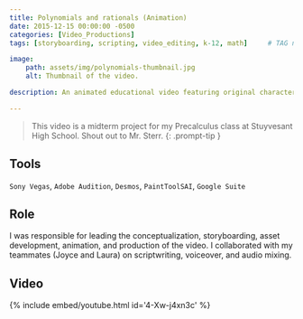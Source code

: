 ```yaml
---
title: Polynomials and rationals (Animation)
date: 2015-12-15 00:00:00 -0500
categories: [Video_Productions]
tags: [storyboarding, scripting, video_editing, k-12, math]     # TAG names should always be lowercase

image:
    path: assets/img/polynomials-thumbnail.jpg
    alt: Thumbnail of the video.

description: An animated educational video featuring original characters Polynomeow and Rational Rat.

---
```


> This video is a midterm project for my Precalculus class at Stuyvesant High School. Shout out to Mr. Sterr.
{: .prompt-tip }

## Tools

`Sony Vegas`, `Adobe Audition`, `Desmos`, `PaintToolSAI`, `Google Suite`

## Role

I was responsible for leading the conceptualization, storyboarding, asset development, animation, and production of the video. I collaborated with my teammates (Joyce and Laura) on scriptwriting, voiceover, and audio mixing.

## Video

{% include embed/youtube.html id='4-Xw-j4xn3c' %}
